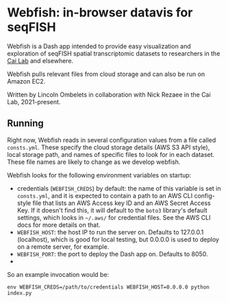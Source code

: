 # Webfish: in-browser datavis for seqFISH

Webfish is a Dash app intended to provide easy visualization and exploration 
of seqFISH spatial transcriptomic datasets to researchers in the [Cai Lab](https://spatial.caltech.edu) and elsewhere.

Webfish pulls relevant files from cloud storage and can also be run on Amazon EC2. 

Written by Lincoln Ombelets in collaboration with Nick Rezaee in the Cai Lab, 2021-present.

## Running

Right now, Webfish reads in several configuration values from a file called `consts.yml`. These specify the cloud storage details (AWS S3 API style), local storage path, and names of specific files to look for in each dataset. These file names are likely to change as we develop webfish.

Webfish looks for the following environment variables on startup:
* credentials (`WEBFISH_CREDS`) by default: the name of this variable is set in `consts.yml`, and it is expected to contain a path to an AWS CLI config-style file that lists an AWS Access key ID and an AWS Secret Access Key. If it doesn't find this, it will default to the `boto3` library's default settings, which looks in `~/.aws/` for credential files. See the AWS CLI docs for more details on that.
* `WEBFISH_HOST`: the host IP to run the server on. Defaults to 127.0.0.1 (localhost), which is good for local testing, but 0.0.0.0 is used to deploy on a remote server, for example.
* `WEBFISH_PORT`: the port to deploy the Dash app on. Defaults to 8050.
* 
So an example invocation would be:

```env WEBFISH_CREDS=/path/to/credentials WEBFISH_HOST=0.0.0.0 python index.py```
